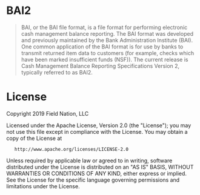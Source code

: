 # BAI2
> BAI, or the BAI file format, is a file format for performing electronic cash management balance reporting. The BAI format was developed and previously maintained by the Bank Administration Institute (BAI). One common application of the BAI format is for use by banks to transmit returned item data to customers (for example, checks which have been marked insufficient funds (NSF)). The current release is Cash Management Balance Reporting Specifications Version 2, typically referred to as BAI2. 


# License

   Copyright 2019 Field Nation, LLC

   Licensed under the Apache License, Version 2.0 (the "License");
   you may not use this file except in compliance with the License.
   You may obtain a copy of the License at

       http://www.apache.org/licenses/LICENSE-2.0
       
   Unless required by applicable law or agreed to in writing, software
   distributed under the License is distributed on an "AS IS" BASIS,
   WITHOUT WARRANTIES OR CONDITIONS OF ANY KIND, either express or implied.
   See the License for the specific language governing permissions and
   limitations under the License.
